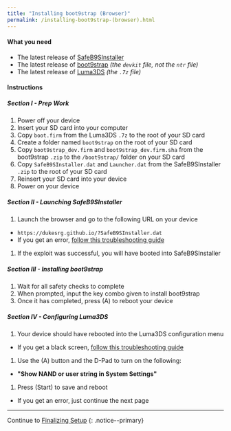 ```yaml
---
title: "Installing boot9strap (Browser)"
permalink: /installing-boot9strap-(browser).html
---
```

#### What you need

* The latest release of [SafeB9SInstaller](https://github.com/d0k3/SafeB9SInstaller/releases/latest)
* The latest release of [boot9strap](https://github.com/SciresM/boot9strap/releases/latest) *(the `devkit` file, not the `ntr` file)*
* The latest release of [Luma3DS](https://github.com/AuroraWright/Luma3DS/releases/latest) *(the `.7z` file)*

#### Instructions

##### Section I - Prep Work

1. Power off your device
1. Insert your SD card into your computer
1. Copy `boot.firm` from the Luma3DS `.7z` to the root of your SD card
1. Create a folder named `boot9strap` on the root of your SD card
1. Copy `boot9strap_dev.firm` and `boot9strap_dev.firm.sha` from the boot9strap `.zip` to the `/boot9strap/` folder on your SD card
1. Copy `SafeB9SInstaller.dat` and `Launcher.dat` from the SafeB9SInstaller `.zip` to the root of your SD card
1. Reinsert your SD card into your device
1. Power on your device

##### Section II - Launching SafeB9SInstaller

1. Launch the browser and go to the following URL on your device
  + `https://dukesrg.github.io/?SafeB9SInstaller.dat`
  + If you get an error, [follow this troubleshooting guide](troubleshooting#ts_browser)
1. If the exploit was successful, you will have booted into SafeB9SInstaller

##### Section III - Installing boot9strap

1. Wait for all safety checks to complete
1. When prompted, input the key combo given to install boot9strap
1. Once it has completed, press (A) to reboot your device

##### Section IV - Configuring Luma3DS

1. Your device should have rebooted into the Luma3DS configuration menu
  + If you get a black screen, [follow this troubleshooting guide](troubleshooting#ts_sys_b9s)
1. Use the (A) button and the D-Pad to turn on the following:    
  + **"Show NAND or user string in System Settings"**
1. Press (Start) to save and reboot
  + If you get an error, just continue the next page

___

Continue to [Finalizing Setup](finalizing-setup)
{: .notice--primary}
